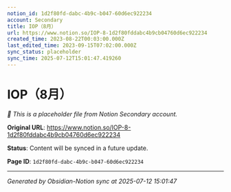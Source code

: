 ```yaml
---
notion_id: 1d2f80fd-dabc-4b9c-b047-60d6ec922234
account: Secondary
title: IOP（8月）
url: https://www.notion.so/IOP-8-1d2f80fddabc4b9cb04760d6ec922234
created_time: 2023-08-22T00:03:00.000Z
last_edited_time: 2023-09-15T07:02:00.000Z
sync_status: placeholder
sync_time: 2025-07-12T15:01:47.419260
---
```


# IOP（8月）

*🔄 This is a placeholder file from Notion Secondary account.*

**Original URL**: https://www.notion.so/IOP-8-1d2f80fddabc4b9cb04760d6ec922234

**Status**: Content will be synced in a future update.

**Page ID**: `1d2f80fd-dabc-4b9c-b047-60d6ec922234`

---

*Generated by Obsidian-Notion sync at 2025-07-12 15:01:47*
